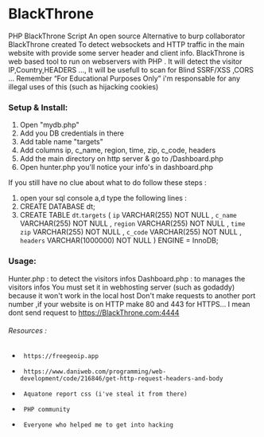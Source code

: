 BlackThrone
======

PHP BlackThrone Script An open source Alternative to burp collaborator
BlackThrone created To detect websockets and HTTP traffic in the main website with provide some server header and client info.
BlackThrone is web based tool to run on webservers with PHP . It will detect the visitor IP,Country,HEADERS ..., 
It will be usefull to scan for Blind SSRF/XSS ,CORS ...
Remember “For Educational Purposes Only” i'm responsable for any illegal uses of this (such as hijacking cookies)






### Setup & Install:
1. Open "mydb.php"
2. Add you DB credentials in there
3. Add table name "targets"
4. Add columns ip, c_name, region, time, zip, c_code, headers
5. Add the main directory on http server & go to /Dashboard.php
6. Open hunter.php you'll notice your info's in dashboard.php

If you still have no clue about what to do follow these steps :

1. open your sql console a,d type the following lines :
2. CREATE DATABASE dt;
3. CREATE TABLE `dt`.`targets` ( `ip` VARCHAR(255) NOT NULL , `c_name` VARCHAR(255) NOT NULL , `region` VARCHAR(255) NOT NULL , `time zip` VARCHAR(255) NOT NULL , `c_code` VARCHAR(255) NOT NULL , `headers` VARCHAR(1000000) NOT NULL ) ENGINE = InnoDB;


### Usage:
 Hunter.php : to detect the visitors infos
 Dashboard.php : to manages the visitors infos
 You must set it in webhosting server (such as godaddy) because it won't work in the local host
 Don't make requests to another port number ,if your website is on HTTP make 80 and 443 for HTTPS...
 I mean dont send request to https://BlackThrone.com:4444 



###### Resources :
*      https://freegeoip.app
*      https://www.daniweb.com/programming/web-development/code/216846/get-http-request-headers-and-body
*      Aquatone report css (i've steal it from there)
*      PHP community
*      Everyone who helped me to get into hacking
